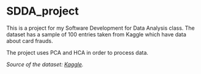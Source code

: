 # SDDA_project
This is a project for my Software Development for Data Analysis class. The dataset has a sample of 100 entries taken from Kaggle which have data about card frauds.

The project uses PCA and HCA in order to process data.

<p><i>Source of the dataset: <a href="https://www.kaggle.com/datasets/dhanushnarayananr/credit-card-fraud/data">Kaggle</a>.</i></p>
